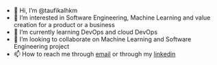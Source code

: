 - 👋 Hi, I’m @taufikalhkm
- 👀 I’m interested in Software Engineering, Machine Learning and value creation for a product or a business
- 🌱 I’m currently learning DevOps and cloud DevOps
- 💞️ I’m looking to collaborate on Machine Learning and Software Engineering project 
- 📫 How to reach me through [email](mailto:taufikalhkm@gamil.com) or through my  [linkedin](https://www.linkedin.com/in/muhammad-taufik-alhakim-8b5661118/)

<!---
taufikalhkm/taufikalhkm is a ✨ special ✨ repository because its `README.md` (this file) appears on your GitHub profile.
You can click the Preview link to take a look at your changes.
--->
